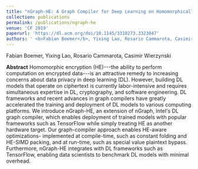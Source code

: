 ```yaml
---
title: "nGraph-HE: A Graph Compiler for Deep Learning on Homomorphically Encrypted Data"
collection: publications
permalink: /publications/ngraph-he
venue: 'CF 2019'
paperurl: 'https://dl.acm.org/doi/10.1145/3310273.3323047'
authors: ' <b>Fabian Boemer</b>, Yixing Lao, Rosario Cammarota, Casimir Wierzynski'
---
```


Fabian Boemer, Yixing Lao, Rosario Cammarota, Casimir Wierzynski

**Abstract**
Homomorphic encryption (HE)---the ability to perform computation on encrypted data---is an attractive remedy to increasing concerns about data privacy in deep learning (DL). However, building DL models that operate on ciphertext is currently labor-intensive and requires simultaneous expertise in DL, cryptography, and software engineering. DL frameworks and recent advances in graph compilers have greatly accelerated the training and deployment of DL models to various computing platforms. We introduce nGraph-HE, an extension of nGraph, Intel's DL graph compiler, which enables deployment of trained models with popular frameworks such as TensorFlow while simply treating HE as another hardware target. Our graph-compiler approach enables HE-aware optimizations- implemented at compile-time, such as constant folding and HE-SIMD packing, and at run-time, such as special value plaintext bypass. Furthermore, nGraph-HE integrates with DL frameworks such as TensorFlow, enabling data scientists to benchmark DL models with minimal overhead.
